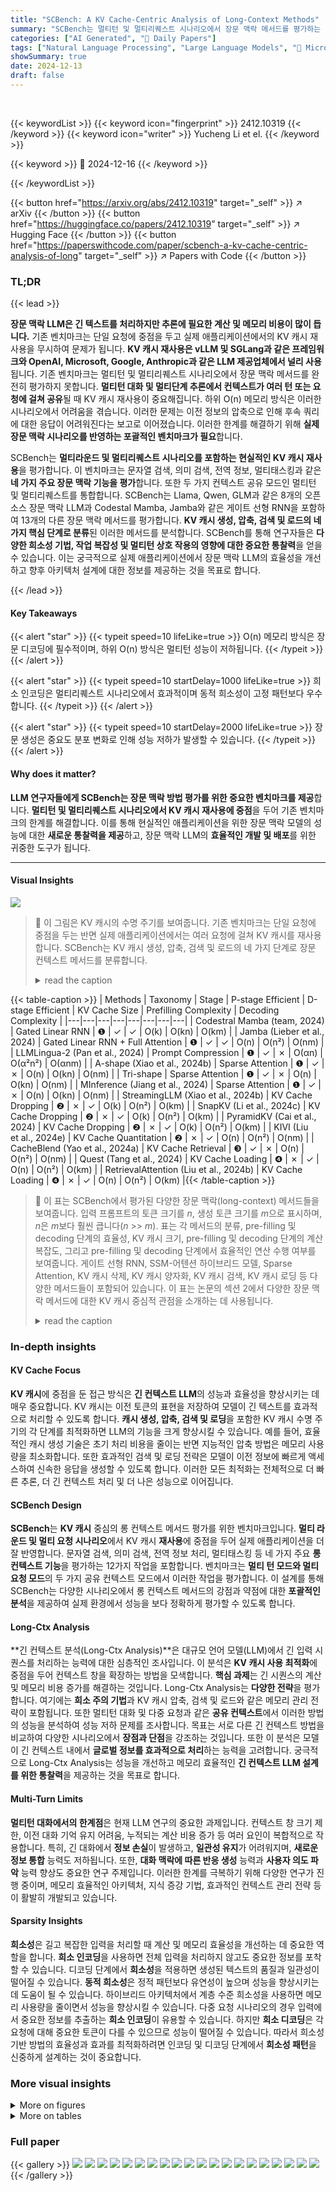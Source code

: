 ```yaml
---
title: "SCBench: A KV Cache-Centric Analysis of Long-Context Methods"
summary: "SCBench는 멀티턴 및 멀티리퀘스트 시나리오에서 장문 맥락 메서드를 평가하는 새로운 벤치마크입니다."
categories: ["AI Generated", "🤗 Daily Papers"]
tags: ["Natural Language Processing", "Large Language Models", "🏢 Microsoft Corporation",]
showSummary: true
date: 2024-12-13
draft: false
---
```


<br>

{{< keywordList >}}
{{< keyword icon="fingerprint" >}} 2412.10319 {{< /keyword >}}
{{< keyword icon="writer" >}} Yucheng Li et el. {{< /keyword >}}
 
{{< keyword >}} 🤗 2024-12-16 {{< /keyword >}}
 
{{< /keywordList >}}

{{< button href="https://arxiv.org/abs/2412.10319" target="_self" >}}
↗ arXiv
{{< /button >}}
{{< button href="https://huggingface.co/papers/2412.10319" target="_self" >}}
↗ Hugging Face
{{< /button >}}
{{< button href="https://paperswithcode.com/paper/scbench-a-kv-cache-centric-analysis-of-long" target="_self" >}}
↗ Papers with Code
{{< /button >}}




### TL;DR


{{< lead >}}

**장문 맥락 LLM은 긴 텍스트를 처리하지만 추론에 필요한 계산 및 메모리 비용이 많이 듭니다.** 기존 벤치마크는 단일 요청에 중점을 두고 실제 애플리케이션에서의 KV 캐시 재사용을 무시하여 문제가 됩니다. **KV 캐시 재사용은 vLLM 및 SGLang과 같은 프레임워크와 OpenAI, Microsoft, Google, Anthropic과 같은 LLM 제공업체에서 널리 사용**됩니다. 기존 벤치마크는 멀티턴 및 멀티리퀘스트 시나리오에서 장문 맥락 메서드를 완전히 평가하지 못합니다. **멀티턴 대화 및 멀티단계 추론에서 컨텍스트가 여러 턴 또는 요청에 걸쳐 공유**될 때 KV 캐시 재사용이 중요해집니다. 하위 O(n) 메모리 방식은 이러한 시나리오에서 어려움을 겪습니다. 이러한 문제는 이전 정보의 압축으로 인해 후속 쿼리에 대한 응답이 어려워진다는 보고로 이어졌습니다. 이러한 한계를 해결하기 위해 **실제 장문 맥락 시나리오를 반영하는 포괄적인 벤치마크가 필요**합니다. 

SCBench는 **멀티라운드 및 멀티리퀘스트 시나리오를 포함하는 현실적인 KV 캐시 재사용**을 평가합니다. 이 벤치마크는 문자열 검색, 의미 검색, 전역 정보, 멀티태스킹과 같은 **네 가지 주요 장문 맥락 기능을 평가**합니다. 또한 두 가지 컨텍스트 공유 모드인 멀티턴 및 멀티리퀘스트를 통합합니다. SCBench는 Llama, Qwen, GLM과 같은 8개의 오픈 소스 장문 맥락 LLM과 Codestal Mamba, Jamba와 같은 게이트 선형 RNN을 포함하여 13개의 다른 장문 맥락 메서드를 평가합니다. **KV 캐시 생성, 압축, 검색 및 로드의 네 가지 핵심 단계로 분류**된 이러한 메서드를 분석합니다. SCBench를 통해 연구자들은 **다양한 희소성 기법, 작업 복잡성 및 멀티턴 상호 작용의 영향에 대한 중요한 통찰력**을 얻을 수 있습니다. 이는 궁극적으로 실제 애플리케이션에서 장문 맥락 LLM의 효율성을 개선하고 향후 아키텍처 설계에 대한 정보를 제공하는 것을 목표로 합니다.

{{< /lead >}}


#### Key Takeaways

{{< alert "star" >}}
{{< typeit speed=10 lifeLike=true >}} O(n) 메모리 방식은 장문 디코딩에 필수적이며, 하위 O(n) 방식은 멀티턴 성능이 저하됩니다. {{< /typeit >}}
{{< /alert >}}

{{< alert "star" >}}
{{< typeit speed=10 startDelay=1000 lifeLike=true >}} 희소 인코딩은 멀티리퀘스트 시나리오에서 효과적이며 동적 희소성이 고정 패턴보다 우수합니다. {{< /typeit >}}
{{< /alert >}}

{{< alert "star" >}}
{{< typeit speed=10 startDelay=2000 lifeLike=true >}} 장문 생성은 중요도 분포 변화로 인해 성능 저하가 발생할 수 있습니다. {{< /typeit >}}
{{< /alert >}}

#### Why does it matter?
**LLM 연구자들에게 SCBench는 장문 맥락 방법 평가를 위한 중요한 벤치마크를 제공**합니다. **멀티턴 및 멀티리퀘스트 시나리오에서 KV 캐시 재사용에 중점**을 두어 기존 벤치마크의 한계를 해결합니다. 이를 통해 현실적인 애플리케이션을 위한 장문 맥락 모델의 성능에 대한 **새로운 통찰력을 제공**하고, 장문 맥락 LLM의 **효율적인 개발 및 배포**를 위한 귀중한 도구가 됩니다.

------
#### Visual Insights



![](https://arxiv.org/html/2412.10319/x1.png)

> 🔼 이 그림은 KV 캐시의 수명 주기를 보여줍니다. 기존 벤치마크는 단일 요청에 중점을 두는 반면 실제 애플리케이션에서는 여러 요청에 걸쳐 KV 캐시를 재사용합니다. SCBench는 KV 캐시 생성, 압축, 검색 및 로드의 네 가지 단계로 장문 컨텍스트 메서드를 분류합니다.
> <details>
> <summary>read the caption</summary>
> Figure 1:  KV Cache lifecycle. Prior benchmarks focus on single-request, while real-world applications reuse KV cache across requests. We propose SCBench and categorize long-context methods into KV Cache Generation, Compression, Retrieval, and Loading from a KV-cache-centric perspective.
> </details>





{{< table-caption >}}
| Methods | Taxonomy | Stage | P-stage Efficient | D-stage Efficient | KV Cache Size | Prefilling Complexity | Decoding Complexity | 
|---|---|---|---|---|---|---|---| 
| Codestral Mamba (team, 2024) | Gated Linear RNN | ❶ | ✓ | ✓ | O(k) | O(kn) | O(km) | 
| Jamba (Lieber et al., 2024) | Gated Linear RNN + Full Attention | ❶ | ✓ | ✓ | O(n) | O(n²) | O(nm) | 
| LLMLingua-2 (Pan et al., 2024) | Prompt Compression | ❶ | ✓ | ✗ | O(αn) | O(α²n²) | O(αnm) | 
| A-shape (Xiao et al., 2024b) | Sparse Attention | ❶ | ✓ | ✗ | O(n) | O(kn) | O(nm) | 
| Tri-shape | Sparse Attention | ❶ | ✓ | ✗ | O(n) | O(kn) | O(nm) | 
| MInference (Jiang et al., 2024) | Sparse Attention | ❶ | ✓ | ✗ | O(n) | O(kn) | O(nm) | 
| StreamingLLM (Xiao et al., 2024b) | KV Cache Dropping | ❷ | ✗ | ✓ | O(k) | O(n²) | O(km) | 
| SnapKV (Li et al., 2024c) | KV Cache Dropping | ❷ | ✗ | ✓ | O(k) | O(n²) | O(km) | 
| PyramidKV (Cai et al., 2024) | KV Cache Dropping | ❷ | ✗ | ✓ | O(k) | O(n²) | O(km) | 
| KIVI (Liu et al., 2024e) | KV Cache Quantitation | ❷ | ✗ | ✓ | O(n) | O(n²) | O(nm) | 
| CacheBlend (Yao et al., 2024a) | KV Cache Retrieval | ❸ | ✓ | ✗ | O(n) | O(n²) | O(nm) | 
| Quest (Tang et al., 2024) | KV Cache Loading | ❹ | ✗ | ✓ | O(n) | O(n²) | O(km) | 
| RetrievalAttention (Liu et al., 2024b) | KV Cache Loading | ❹ | ✗ | ✓ | O(n) | O(n²) | O(km) |{{< /table-caption >}}

> 🔼 이 표는 SCBench에서 평가된 다양한 장문 맥락(long-context) 메서드들을 보여줍니다. 입력 프롬프트의 토큰 크기를 *n*, 생성 토큰 크기를 *m*으로 표시하며, *n*은 *m*보다 훨씬 큽니다(*n* >> *m*). 표는 각 메서드의 분류, pre-filling 및 decoding 단계의 효율성, KV 캐시 크기, pre-filling 및 decoding 단계의 계산 복잡도, 그리고 pre-filling 및 decoding 단계에서 효율적인 연산 수행 여부를 보여줍니다. 게이트 선형 RNN, SSM-어텐션 하이브리드 모델, Sparse Attention, KV 캐시 삭제, KV 캐시 양자화, KV 캐시 검색, KV 캐시 로딩 등 다양한 메서드들이 포함되어 있습니다. 이 표는 논문의 섹션 2에서 다양한 장문 맥락 메서드에 대한 KV 캐시 중심적 관점을 소개하는 데 사용됩니다.
> <details>
> <summary>read the caption</summary>
> Table 1: We evaluated long-context methods on SCBench, where n𝑛nitalic_n represents the token size of the input prompt and m𝑚mitalic_m represents the generation token size, with n≫mmuch-greater-than𝑛𝑚n\gg mitalic_n ≫ italic_m.
> </details>





### In-depth insights


#### KV Cache Focus
**KV 캐시**에 중점을 둔 접근 방식은 **긴 컨텍스트 LLM**의 성능과 효율성을 향상시키는 데 매우 중요합니다. KV 캐시는 이전 토큰의 표현을 저장하여 모델이 긴 텍스트를 효과적으로 처리할 수 있도록 합니다. **캐시 생성, 압축, 검색 및 로딩**을 포함한 KV 캐시 수명 주기의 각 단계를 최적화하면 LLM의 기능을 크게 향상시킬 수 있습니다. 예를 들어, 효율적인 캐시 생성 기술은 초기 처리 비용을 줄이는 반면 지능적인 압축 방법은 메모리 사용량을 최소화합니다. 또한 효과적인 검색 및 로딩 전략은 모델이 이전 정보에 빠르게 액세스하여 신속한 응답을 생성할 수 있도록 합니다. 이러한 모든 최적화는 전체적으로 더 빠른 추론, 더 긴 컨텍스트 처리 및 더 나은 성능으로 이어집니다.

#### SCBench Design
**SCBench**는 **KV 캐시** 중심의 롱 컨텍스트 메서드 평가를 위한 벤치마크입니다. **멀티 라운드 및 멀티 요청 시나리오**에서 KV 캐시 **재사용**에 중점을 두어 실제 애플리케이션을 더 잘 반영합니다. 문자열 검색, 의미 검색, 전역 정보 처리, 멀티태스킹 등 네 가지 주요 **롱 컨텍스트 기능**을 평가하는 12가지 작업을 포함합니다. 벤치마크는 **멀티 턴 모드와 멀티 요청 모드**의 두 가지 공유 컨텍스트 모드에서 이러한 작업을 평가합니다. 이 설계를 통해 SCBench는 다양한 시나리오에서 롱 컨텍스트 메서드의 강점과 약점에 대한 **포괄적인 분석**을 제공하여 실제 환경에서 성능을 보다 정확하게 평가할 수 있도록 합니다.

#### Long-Ctx Analysis
**긴 컨텍스트 분석(Long-Ctx Analysis)**은 대규모 언어 모델(LLM)에서 긴 입력 시퀀스를 처리하는 능력에 대한 심층적인 조사입니다. 이 분석은 **KV 캐시 사용 최적화**에 중점을 두어 컨텍스트 창을 확장하는 방법을 모색합니다. **핵심 과제**는 긴 시퀀스의 계산 및 메모리 비용 증가를 해결하는 것입니다. Long-Ctx Analysis는 **다양한 전략**을 평가합니다. 여기에는 **희소 주의 기법**과 KV 캐시 압축, 검색 및 로드와 같은 메모리 관리 전략이 포함됩니다. 또한 멀티턴 대화 및 다중 요청과 같은 **공유 컨텍스트**에서 이러한 방법의 성능을 분석하여 성능 저하 문제를 조사합니다. 목표는 서로 다른 긴 컨텍스트 방법을 비교하여 다양한 시나리오에서 **장점과 단점**을 강조하는 것입니다. 또한 이 분석은 모델이 긴 컨텍스트 내에서 **글로벌 정보를 효과적으로 처리**하는 능력을 고려합니다. 궁극적으로 Long-Ctx Analysis는 성능을 개선하고 메모리 효율적인 **긴 컨텍스트 LLM 설계를 위한 통찰력**을 제공하는 것을 목표로 합니다.

#### Multi-Turn Limits
**멀티턴 대화에서의 한계점**은 현재 LLM 연구의 중요한 과제입니다. 컨텍스트 창 크기 제한, 이전 대화 기억 유지 어려움, 누적되는 계산 비용 증가 등 여러 요인이 복합적으로 작용합니다. 특히, 긴 대화에서 **정보 손실**이 발생하고, **일관성 유지**가 어려워지며, **새로운 정보 통합** 능력도 저하됩니다. 또한, **대화 맥락에 따른 반응 생성** 능력과 **사용자 의도 파악** 능력 향상도 중요한 연구 주제입니다. 이러한 한계를 극복하기 위해 다양한 연구가 진행 중이며, 메모리 효율적인 아키텍처, 지식 증강 기법, 효과적인 컨텍스트 관리 전략 등이 활발히 개발되고 있습니다.

#### Sparsity Insights
**희소성**은 길고 복잡한 입력을 처리할 때 계산 및 메모리 효율성을 개선하는 데 중요한 역할을 합니다. **희소 인코딩**을 사용하면 전체 입력을 처리하지 않고도 중요한 정보를 포착할 수 있습니다. 디코딩 단계에서 **희소성**을 적용하면 생성된 텍스트의 품질과 일관성이 떨어질 수 있습니다. **동적 희소성**은 정적 패턴보다 유연성이 높으며 성능을 향상시키는 데 도움이 될 수 있습니다. 하이브리드 아키텍처에서 계층 수준 희소성을 사용하면 메모리 사용량을 줄이면서 성능을 향상시킬 수 있습니다. 다중 요청 시나리오의 경우 입력에서 중요한 정보를 추출하는 **희소 인코딩**이 유용할 수 있습니다. 하지만 **희소 디코딩**은 각 요청에 대해 중요한 토큰이 다를 수 있으므로 성능이 떨어질 수 있습니다. 따라서 희소성 기반 방법의 효율성과 효과를 최적화하려면 인코딩 및 디코딩 단계에서 **희소성 패턴**을 신중하게 설계하는 것이 중요합니다.


### More visual insights

<details>
<summary>More on figures
</summary>


![](https://arxiv.org/html/2412.10319/x2.png)

> 🔼 이 그림은 두 가지 일반적인 공유 컨텍스트 패턴, 즉 다중 턴 모드와 힌트된 KV 캐시 다중 요청 모드를 보여줍니다. 다중 턴 모드에서 컨텍스트는 단일 세션 내에 캐시되고, 힌트된 KV 캐시 다중 요청 모드에서는 여러 세션에 걸쳐 캐시됩니다. 각 모드는 공유 컨텍스트와 여러 후속 쿼리로 구성됩니다.
> <details>
> <summary>read the caption</summary>
> (a) Two Shared Context Modes
> </details>



![](https://arxiv.org/html/2412.10319/x3.png)

> 🔼 SCBench는 공유 컨텍스트와 다중 라운드 상호 작용에 중점을 둔 효율적인 긴 컨텍스트 방법을 평가하도록 설계된 벤치마크입니다. 그림 2b에서 볼 수 있듯이, SCBench는 공유 컨텍스트 모드 두 가지에서 12가지 작업에 대한 네 가지 주요 긴 컨텍스트 기능을 평가합니다. 각 테스트 예시에는 공유 컨텍스트와 여러 후속 쿼리가 포함됩니다. 네 가지 긴 컨텍스트 기능에는 문자열 검색 기능(NIAH 및 Multi-NIAH와 같은 이전 검색 작업을 확장하여 포괄적인 문자열 검색 작업 3가지를 도입), 의미 검색 기능(다양한 도메인에서 다양한 의미 검색 시나리오를 고려하여 네 가지 고유한 테스트 구축), 글로벌 정보 기능(다중 샷 인컨텍스트 학습, 요약 및 긴 배열 통계와 같은 세 가지 작업을 통해 긴 컨텍스트 LLM의 글로벌 정보 처리 및 집계 기능 평가), 다중 작업 기능(NIAH가 포함된 RepoQA 및 KV 검색이 포함된 요약이라는 두 가지 작업을 통해 공유 긴 컨텍스트 입력으로 여러 작업을 처리하는 LLM의 기능 평가)이 포함됩니다. 또한 벤치마크에는 다중 턴 모드와 다중 요청 모드라는 두 가지 일반적인 공유 컨텍스트 모드가 포함됩니다.
> <details>
> <summary>read the caption</summary>
> (b) Overview of SCBench
> </details>



![](https://arxiv.org/html/2412.10319/x4.png)

> 🔼 이 그림은 두 부분으로 구성되어 있습니다. (a)는 두 가지 일반적인 공유 컨텍스트 패턴, 즉 다중 턴 모드와 힌트된 KV 캐시 다중 요청 모드를 보여줍니다. 다중 턴 모드에서는 컨텍스트가 단일 세션 내에 캐시되고, 힌트된 KV 캐시 다중 요청 모드에서는 여러 세션에 걸쳐 캐시됩니다. (b)는 벤치마크에서 다루는 작업과 시나리오의 개요를 보여줍니다. 문자열 검색, 의미 검색, 전역 정보, 다중 작업의 네 가지 범주의 장문 컨텍스트 기능과 두 가지 공유 컨텍스트 모드(다중 턴 및 다중 요청)가 포함됩니다.
> <details>
> <summary>read the caption</summary>
> Figure 2: Long-context tasks often involve contexts sharing, e.g., multi-turn dialogues, multi-step reasoning, and repository-level tasks. (a) Illustration of two common shared-context patterns. (b) Overview of tasks and scenarios covered by our benchmark, encompassing four categories of long-context abilities and two shared-context modes.
> </details>



![](https://arxiv.org/html/2412.10319/x5.png)

> 🔼 이 그림은 다양한 장문 컨텍스트 기법들이 여러 요청에 걸쳐 어떤 성능 추세를 보이는지 나타냅니다. 디코딩 시 O(n) 메모리 비용이 드는 기법들은 요청이 증가함에 따라 성능이 향상되는 경향이 있습니다. 반대로, 디코딩 시 sub-O(n) KV 캐시를 사용하는 기법들, 예를 들어 KV 캐시 삭제 기법들은 첫 번째 요청에서만 좋은 성능을 보입니다.
> <details>
> <summary>read the caption</summary>
> (a) Performance Across Different Requests
> </details>



![](https://arxiv.org/html/2412.10319/x6.png)

> 🔼 이 그림은 다양한 롱 컨텍스트 메서드가 SCBench에서 여러 롱 컨텍스트 기능(문자열 검색, 의미 검색, 전역 정보, 멀티태스킹)에서 어떻게 수행되는지 보여줍니다. 모든 롱 컨텍스트 메서드는 검색 기능에서 어느 정도 성능 저하를 보이는 반면, 전역 정보 처리 기능에서는 성능을 대체로 유지합니다.
> <details>
> <summary>read the caption</summary>
> (b) Performance in Different Abilities
> </details>



![](https://arxiv.org/html/2412.10319/x7.png)

> 🔼 SCBench 성능 결과에 대한 개요입니다. (a)는 여러 요청에 걸친 다양한 장문 맥락 방식의 성능 추세를 보여줍니다. 디코딩 시 O(n) 메모리 비용이 드는 방식은 요청이 증가함에 따라 성능이 향상되는 것을 보여줍니다. 반대로, KV 캐시 삭제 방식과 같이 sub-O(n) KV 캐시를 디코딩에 사용하는 방식은 첫 번째 요청에서만 좋은 성능을 보입니다. (b)는 다양한 장문 맥락 기능 작업에서 서로 다른 장문 맥락 방식의 구체적인 성능을 보여줍니다. 평가된 모든 장문 맥락 방식은 검색 기능에서 약간의 손실을 보이지만, 전역 정보 처리 기능은 대체로 유지합니다.   sub-O(n) 방식은 여러 차례의 디코딩에서 비실용적이며, O(n) 메모리를 가진 희소 인코딩이 여러 쿼리에서 전체 어텐션 정확도에 근접할 수 있음을 보여줍니다.  O(n) 메모리 방식은 정확한 일치 검색 작업에 필수적입니다. 모든 장문 맥락 방식은 예산이 감소함에 따라 성능이 저하되지만, sub-O(n) 메모리 방식은 더 큰 성능 저하를 보입니다. 장문 생성 시나리오에서는 분포 변화 문제가 발생합니다.
> <details>
> <summary>read the caption</summary>
> Figure 3: Overview of performance results for SCBench. (a) Performance trends of various long-context methods across multiple requests. Methods with O⁢(n)𝑂𝑛O(n)italic_O ( italic_n ) memory cost in decoding show improving performance as requests increase. In contrast, methods with sub-O⁢(n)𝑂𝑛O(n)italic_O ( italic_n ) KV cache in decoding, like KV cache dropping methods, perform well only in the first request. (b) Specific performance of different long-context methods across various long-context capability tasks. All evaluated long-context methods exhibit some loss in Retrieval capability while largely maintaining Global Information processing capability.
> </details>



![](https://arxiv.org/html/2412.10319/x8.png)

> 🔼 이 그림은 다양한 압축률에서 여러가지 Long-context 메서드의 성능을 Llama-3.1-8B 모델을 사용하여 SCBench에서 평가한 결과를 보여줍니다. 압축률이 낮을수록(예: 1/32) 메모리 사용량은 줄어들지만 성능 저하가 더 커집니다. 반대로, 압축률이 높을수록(예: 1) 성능은 좋아지지만 메모리 사용량은 늘어납니다. 이 그림은 압축률과 성능 사이의 trade-off 관계를 보여주며, MInference와 같이 더 정확한 sparse 메서드는 더 높은 압축률에서도 좋은 성능을 유지할 수 있음을 보여줍니다. 또한, RetreivalAttention 및 KIVI와 같은 O(n) 메모리를 유지하는 메서드는 높은 압축률에서도 상대적으로 높은 성능을 유지함을 알 수 있습니다.
> <details>
> <summary>read the caption</summary>
> Figure 4: Performance of various long-context methods at different compression rates on SCBench using Llama-3.1-8B (Dubey et al., 2024).
> </details>



![](https://arxiv.org/html/2412.10319/x9.png)

> 🔼 이 그림은 A-shape와 Tri-shape라는 두 가지희소 어텐션 방법의 프레임워크를 보여줍니다. A-shape는 싱크 토큰과 로컬 윈도우 영역을 유지하는 반면, Tri-shape는 마지막 윈도우 쿼리 영역도 유지하여 사전 채우기 단계에서 삼각형 패턴을 형성합니다. 이러한 추가는 첫 번째 턴 성능을 향상시키는 것으로 나타났습니다.
> <details>
> <summary>read the caption</summary>
> Figure 5: The sparse attention methods framework.
> </details>



![](https://arxiv.org/html/2412.10319/x10.png)

> 🔼 이 그림은 문자열 검색 능력에 대한 다양한 장문 맥락 메서드의 성능을 여러 턴에 걸쳐 보여줍니다. 결과는 테스트된 모든 기본 LLM에서 평균을 낸 값입니다. 다중 작업 작업에 대한 결과는 그림 10에 나와 있으며, 자세한 내용은 4절에 설명되어 있습니다. 이 그림은 다양한 장문 맥락 방법의 성능이 쿼리가 반복됨에 따라 어떻게 변화하는지, 특히 문자열 검색 작업에서 보여줍니다. O(n) 메모리 방법이 일반적으로 여러 턴에 걸쳐 더 나은 성능을 유지하는 반면, sub-O(n) 방법은 성능이 저하되는 경향이 있음을 알 수 있습니다. 이 그림은 장문 맥락 방법의 강점과 약점에 대한 추가적인 맥락을 제공하며, 특히 메모리 효율성과 다중 턴 성능 간의 균형을 맞추는 방법에 중점을 둡니다.
> <details>
> <summary>read the caption</summary>
> (a) String Retrieval
> </details>



![](https://arxiv.org/html/2412.10319/x11.png)

> 🔼 이 그림은 다양한 장문 맥락 메서드들이 시맨틱 검색 능력에서 여러 턴에 걸쳐 어떤 성능을 보이는지 비교하고 있습니다. 결과는 테스트된 모든 기본 LLM에 대해 평균화되었습니다.
> <details>
> <summary>read the caption</summary>
> (b) Semantic Retrieval
> </details>



![](https://arxiv.org/html/2412.10319/x12.png)

> 🔼 이 그림은 다양한 장문 컨텍스트 기법들이 전역 정보 처리 능력을 얼마나 잘 수행하는지 비교하고 있습니다. 여러 턴에 걸쳐 성능을 비교하여, 동적 희소 어텐션 기법(MInference)이 전역 정보를 잘 활용하는 작업에서 우수한 성능을 보이는 반면, KV 캐시 압축 기법(StreamingLLM, SnapKV)은 성능이 저하되는 것을 보여줍니다.
> <details>
> <summary>read the caption</summary>
> (c) Global Information
> </details>



![](https://arxiv.org/html/2412.10319/x13.png)

> 🔼 이 그림은 다양한 작업과 턴에 따른 여러 장문 컨텍스트 메서드의 성능을 보여줍니다. 문자열 검색, 의미 검색, 전역 정보와 같은 작업 유형별로 하위 그림이 나뉩니다. 각 하위 그림은 다양한 장문 컨텍스트 메서드(FullAttention, Tri-shape, MInference, A-shape, StreamingLLM, SnapKV, LLMLingua-2, Quest)의 5개 턴에 걸친 성능 변화를 보여줍니다. 결과는 테스트된 모든 기본 LLM에서 평균을 낸 것입니다. 멀티태스킹 작업의 결과는 그림 10에 나와 있습니다.
> <details>
> <summary>read the caption</summary>
> Figure 6: Performance of different long-context methods across various tasks and turns. The results for multi-tasking tasks are shown in Fig. 10, and the results are averaged across all tested base LLMs.
> </details>



</details>




<details>
<summary>More on tables
</summary>


{{< table-caption >}}
| Task | Description | Capability | Avg. Input Length | Avg. Output Length | #Sessions / #Turns |
|---|---|---|---|---|---| 
| Retr.KV | Key-value retrieval from many key-value pairs | String Retrieval | 125K | 943 | 100/500 |
| Retr.Prefix-Suffix | Find string with specific prefix and suffix in a dict | String Retrieval | 112K | 914 | 100/500 |
| Retr.MultiHop | Tracking variables assignment in a long input | String Retrieval | 124K | 410 | 90/450 |
| Code.RepoQA | Functions retrieval from a GitHub repo | Semantic Retrieval | 65K | 6,058 | 88/440 |
| En.QA | English Question Answering | Semantic Retrieval | 198K | 272 | 69/351 |
| Zh.QA | Chinese Question Answering | Semantic Retrieval | 1.5M | 322 | 35/189 |
| En.MultiChoice | English Multi-Choice Questions | Semantic Retrieval | 188K | 215 | 58/299 |
| Math.Find | Math computation tasks within long sequence arrays | Global Information | 120K | 172 | 100/240 |
| ICL.ManyShot | Hundreds-shot in-context learning | Global Information | 22K | 975 | 54/270 |
| En.Sum | Summarize a doc given multiple docs as input | Global Information | 104K | 1,170 | 79/350 |
| Mix.Sum+NIAH | Multi-tasking of En.Sum and Needle in A Haystack | Multi-tasking | 105K | 3,441 | 70/560 |
| Mix.RepoQA+KV | Multi-tasking of RepoQA and KV retrieval | Multi-tasking | 68K | 5,318 | 88/704 |
| **Total** | - | - | **227K** | **1,684** | **931/4,853** |{{< /table-caption >}}
> 🔼 SCBench 벤치마크에 포함된 작업들의 개요를 보여주는 표입니다. 각 작업에 대한 설명, 측정되는 능력, 평균 입력 길이, 평균 출력 길이, 세션 수 및 턴 수가 표시되어 있습니다.
> <details>
> <summary>read the caption</summary>
> Table 2: Overview of SCBench tasks.
> </details>

{{< table-caption >}}
| Task | Source | Configuration | Example |
|---|---|---|---| 
| Retr.KV | Lost in the Middle <br> (Liu et al., 2024d) | num kv pairs = 2500 <br> len of key & value = 36 <br> metric = Accuracy | Input: {`<key #1>`: `<value #1>`, …, `<key #100>`: `<value #100>`} <br> Turn 1: The value of the `<key #1>` is? Answer 1: …`<value #1>`… <br> Turn 2: The value of the `&lt;key #20&gt;` is? Answer 2: …`&lt;value #20&gt;`… <br> Turn 3: The value of the `&lt;key #40&gt;` is? Answer 3: …`&lt;value #40&gt;`… | 
| Retr.Prefix-Suffix | Ours | size of dict = 6000 <br> len of string = [65, 123) <br> metric = Accuracy | Input: Dictionary = [`<str #1>`, `<str #2>`, …, `<str #100>`] <br> Turn 1: Prefix: `<px #1>`; Suffix: `<sx #1>`. The word with both prefix and suffix from the dict is? Answer: `<str>` <br> Turn 2: Prefix: `<px #2>`; Suffix: `<sx #2>`. Answer: `<str>` | 
| Retr.MultiHop | RULER <br> (Hsieh et al., 2024) | num chains = 2 <br> num hops = 2 <br> metric = Accuracy | Input: VAR `X1` = `12345` …… VAR Y1 = 54321 …..`<noise>` <br> VAR `X2` = X1 …… VAR Y2 = Y1 ……`<noise>` <br> VAR `X3` = X2 …… VAR Y3 = Y2 ……`<noise>` <br> Turn 1: Variables that are assigned to `12345`? Answer 1: `X1 X2 X3` <br> Turn 2: Variables that are assigned to 54321? Answer 1: Y1 Y2 Y3 | 
| Code.RepoQA | RepoQA <br> (Liu et al., 2024c) | func description from GPT-4 <br> metric = Pass@1 | Input: `<func 1>` + `<func 2>` + … + `<func 100>` <br> Turn 1: `<description of func 1>`. Answer 1: `<func 1>` <br> Turn 2: `<description of func 20>`. Answer 2: `<func 20>` | 
| En.QA <br> Zh.QA | InfiniteBench <br> (Zhang et al., 2024a) | ground_truth from human <br> metric = Accuracy | Input: Read the book below and answer a question. `<context>` <br> Turn 1: `<question>` Be very concise. Answer 1: …`<ans>`… <br> Turn 2: `<question>` Be very concise. Answer 2: …`<ans>`… | 
| En.MultiChoice | InfiniteBench <br> (Zhang et al., 2024a) | ground_truth from human <br> metric = Accuracy | Input: Read the book and answer the question. `<context>` <br> Turn 1: `<question>` + `<Option A,B,C,D>`. Answer 1: …`<ans>`… <br> Turn 2: `<question>` + `<Option A,B,C,D>`. Answer 2: …`<ans>`… | 
| Math.Find | Ours | len_array=30000 <br> num_digits=3 <br> metric = Accuracy | Input: `<a large array of number>` <br> Turn 1: The `max number` in the array is? Answer 1: …`<max number>`… <br> Turn 2: The `max number` in the array is? Answer 2: …`<max number>`… | 
| ICL.ManyShot | ManyShotICL <br> (Srivastava et al., 2023) | num_examples = ~150 <br> Tasks = date, salient, tracking7 <br> metric = Accuracy | Input: ICL Demo. 1 + Demo. 2 + ….. + Demo. 1000 <br> Turn 1: `<question>`. Answer 1: …`<ans>`… <br> Turn 2: `<question>`. Answer 2: …`<ans>`… | 
| En.Sum | Ours | Concatenated arXiv papers <br> ground_truth from GPT-4 <br> num document = ~8 <br> metric = ROUGE | Input: `Doc 1` + Doc 2 + Doc 3 + … + Doc 10. <br> Turn 1: Please summarize `Doc 1`. Answer 1: … `<summary of Doc 1>`… <br> Turn 2: Please summarize Doc 3. Answer 2: … `<summary of Doc 3>`… <br> Turn 3: Please summarize Doc 5. Answer 2: … `<summary of Doc 5>`… | 
| Mix.Sum+NIAH | Ours | num needle = 5 <br> num document = ~8 <br> metric = ROUGE + Acc | Input: `Doc 1` + `<Passkeys>` + Doc 2 + … + `<Passkeys>` + Doc 10. <br> Turn 1: Please summarize `Doc 1`. Answer 1: …`<summary of Doc 1>`… <br> Turn 2: What is the needle? Answer 2: ..`<needle>`… | 
| Mix.RepoQA+KV | Ours | num KV pairs = ~100 <br> metric = Pass@1 + Acc | Input: `<func 1>` + KV pairs + `<func 2>` + … + KV pairs + `<func 100>` <br> Turn 1: `<description of func 1>`. Answer 1: `<func 1>` <br> Turn 2: The value of the `<key #1>` is? Answer 2: …`<value #1>`.. |{{< /table-caption >}}
> 🔼 SCBench의 작업 예시와 설정을 보여주는 표입니다. 질문, 답변, 오답은 각각 다른 색깔로 강조되어 있습니다.
> <details>
> <summary>read the caption</summary>
> Table 3: Task examples and configurations in SCBench. We use different colors to highlight the questions, answers, and distractors in our examples.
> </details>

{{< table-caption >}}
|Retr.KV|
|---|{{< /table-caption >}}
> 🔼 이 표는 다양한 기본 모델과 두 가지 공유 컨텍스트 모드(멀티턴 및 멀티요청)에서 다양한 장문 컨텍스트 메서드의 SCBench에 대한 평균 성능을 보여줍니다. Llama-3.1-70B, Qwen2.5-32B 및 Llama-3-8B-262K와 같은 기본 모델에 대한 추가 결과는 §D의 표 10을 참조하십시오. 여기서 τ는 목표 압축률을 나타냅니다.
> <details>
> <summary>read the caption</summary>
> Table 4: Average performance of various long-context methods across different base models in two shared context modes on SCBench. For additional results on base models such as Llama-3.1-70B, Qwen2.5-32B, and Llama-3-8B-262K, see Table 10 in §D. Here, τ𝜏\tauitalic_τ denotes the target compression rate.
> </details>

{{< table-caption >}}
| Lost in the Middle |
|---| 
| (Liu et al., 2024d) |{{< /table-caption >}}
> 🔼 이 표는 쿼리 인식 및 비인식 롱 컨텍스트 메서드(SnapKV, Tri-shape, MInference)의 성능 결과를 보여줍니다. 쿼리 인식은 첫 번째 결과에 해당하고, 쿼리 비인식은 두 번째 결과에 해당하며, 밑줄은 쿼리 부재 시 성능 저하를 나타냅니다.
> <details>
> <summary>read the caption</summary>
> Table 5: Results of query-awareness long-context methods. w/ (first) and w/o (later) query.
> </details>

{{< table-caption >}}
| num kv pairs = 2500 |
| --- |
| len of key & value = 36 |
| metric = Accuracy |{{< /table-caption >}}
> 🔼 표 6은 다양한 롱 컨텍스트 벤치마크를 비교하고 있습니다. 평가되는 롱 컨텍스트 기능, 고려되는 요청 유형 및 구현된 사항에 따라 벤치마크를 비교합니다.
> <details>
> <summary>read the caption</summary>
> Table 6: Comparison of Long-Context Benchmarks.
> </details>

{{< table-caption >}}
| Retr.Prefix-Suffix |
|---|{{< /table-caption >}}
> 🔼 이 표는 요약 능력을 평가하는 다양한 벤치마크에서 효율적인 장문 컨텍스트 메서드의 성능을 비교합니다. 이전 벤치마크(InfiniteBench 및 LongBench)와 SCBench에서 Llama-3.1-8B-Inst 모델에 대해 A-Shape, Tri-shape, MInference, StreamingLLM, SnapKV, LLMLingua와 같은 여러 메서드의 성능을 비교하여 SCBench가 다중 요청 시나리오에서 장문 컨텍스트 메서드의 약점을 더 잘 식별할 수 있음을 보여줍니다.
> <details>
> <summary>read the caption</summary>
> Table 7: Comparing the summarization capability of efficient long-context methods on prior benchmarks and our SCBench.
> </details>

{{< table-caption >}}
| Ours |{{< /table-caption >}}
> 🔼 이 표는 다양한 효율적인 장문 맥락 메서드의 검색 능력을 기존 벤치마크(InfiniteBench, LongBench)와 SCBench에서 비교하여 보여줍니다. SCBench는 특히 다중 요청 및 다중 턴 시나리오에서 장문 맥락 방법의 약점을 더 잘 식별할 수 있습니다.
> <details>
> <summary>read the caption</summary>
> Table 8: Comparing the retrieval capability of efficient long-context methods on prior benchmarks and our SCBench.
> </details>

{{< table-caption >}}
| size of dict = 6000 |
|---| 
| len of string = [65, 123) |
| metric = Accuracy |{{< /table-caption >}}
> 🔼 이 표는 SCBench에서 사용되는 다양한 장문 맥락 메서드에 대한 구성을 자세히 설명합니다. SSM(State Space Model), 하이브리드 모델, 희소 주의(Sparse Attention), KV 캐시 압축, 양자화, 검색 및 로딩, 프롬프트 압축을 포함한 여러 범주의 방법에 대한 특정 매개변수와 설정이 표에 요약되어 있습니다. 각 방법에 대한 구성 세부 정보에는 청크 크기, 커널 크기, 은닉 크기, 레이어 수, 주의 헤드 수, 희소성 예산, 로컬 및 초기 토큰 크기, 관측 창, 최대 용량, 커널 크기 등이 포함됩니다. 이 표는 다양한 장문 맥락 메서드의 구현과 평가에 사용되는 특정 설정에 대한 포괄적인 개요를 제공합니다.
> <details>
> <summary>read the caption</summary>
> Table 9: Configurations of long-context methods in SCBench.
> </details>

{{< table-caption >}}
| Retr.MultiHop |{{< /table-caption >}}
> 🔼 이 표는 Llama-3.1-70B, Qwen2.5-32B, Llama-3-8B-262K 모델에서 다양한 장문 맥락(long-context) 메서드의 SCBench에서의 평균 성능 결과를 보여줍니다. 두 가지 공유 맥락 모드(multi-turn 및 multi-request)에서 Retr.String, Retr.Semantic, Global, Multi-task 작업에 대한 각 메서드의 평균 정확도가 표시되어 있습니다. 이를 통해 서로 다른 모델과 작업에서 다양한 장문 맥락 메서드의 효과를 비교할 수 있습니다.
> <details>
> <summary>read the caption</summary>
> Table 10: The average results of various long-context methods on Llama-3.1-70B, Qwen2.5-32B, and Llama-3-8B-262K with two shared context modes on SCBench.
> </details>

{{< table-caption >}}
| RULER |
| -------- |
| [Hsieh et al. (2024)](https://arxiv.org/html/2412.10319/2412.10319v1#bib.bib34) |{{< /table-caption >}}
> 🔼 이 표는 다중 턴 모드에서 모든 하위 작업에 대한 SCBench의 세부 결과를 보여줍니다. 다양한 언어 모델과 효율적인 장문 컨텍스트 접근 방식에서 En.Sum 작업에 대한 사례 연구를 제시합니다. 요약의 품질은 모델 규모와 양의 상관관계가 있는 것으로 보입니다. 예를 들어 Llama-3.1-70B 및 Qwen2.5-72B는 다른 모델에 비해 더 포괄적이고 세분화된 요약을 제공합니다. 효율적인 장문 컨텍스트 접근 방식의 경우, Tri-Shape 및 MInference와 같은 고밀도 디코딩을 사용하는 희소 인코딩 방법은 세부적인 내용을 포착하는 데 탁월한 성능을 보입니다. 반대로 StreamingLLM과 같은 희소 디코딩 방법은 실패하여 임의적이고 일관성 없는 결과를 생성합니다.Retr.Prefix-Suffix 작업의 결과를 제시합니다. 흥미롭게도 Mamba-Attention 하이브리드 아키텍처 Jamba가 가장 정확한 성능을 달성했습니다. Retr.Prefix-Suffix 작업에는 상당히 큰 공간과 시간 복잡도가 필요하며 Mamba 레이어는 이러한 차원에서 성능이 좋지 않다고 보고되었기 때문에 이는 중요한 결과입니다. 반대로, Llama 및 Qwen 시리즈 모델과 같은 전체 주의 LLMs는 모두 이 작업에서 실패했습니다. 대부분의 모델은 여전히 가변 길이의 접두사를 기억할 수 있지만 종종 전체 문자열을 재현하지 못합니다. 예를 들어 MInference를 사용하는 Llama-70B는 거의 전체 문자열을 검색할 수 있지만 중간에 있는 여러 문자의 철자가 틀립니다. 이는 Transformer 어텐션 헤드에서 유도 헤드(Olsson et al., 2022)의 약점 때문일 수 있으며, 이러한 효율적인 장문 컨텍스트 방법에 대한 희소 입력으로 인해 발생할 수도 있습니다.또한, 다중 작업 테스트, 즉 표 16의 Mix.RepoQA+KV에 대한 일부 장문 컨텍스트 방법의 결과를 제시합니다. 정답은 KV 검색의 답변 하나와 reporqa의 답변 하나를 제공합니다. Llama-3.1-70B와 MInference를 사용하는 변형은 모두 값을 정확하게 검색하여 키-값 검색에서 좋은 성능을 보였습니다. 그러나 Python 함수를 재현한 결과는 흥미로운 차이점을 보여줍니다. 두 모델 모두 전반적인 구조와 들여쓰기를 유지하면서 함수 로직에 여러 수정 사항을 도입합니다. Llama-3.1-70B는 잘못된 함수 이름을 재현하고 새로운 알고리즘을 구현하지만 원래 요소는 제한적으로만 유지합니다. MInference 변형은 기본 모델의 출력과 매우 유사하며 Python 코드 블록 식별자 추가와 같은 사소한 차이점만 있습니다. 특히 두 모델 모두 정답 함수를 정확하게 복제하지 않아 정확한 함수 재현에 어려움이 있음을 시사합니다. 하지만 MInference의 결과는 인코딩 방식의 희소 특성보다는 기본 Llama 모델의 제한된 장문 컨텍스트 기능 때문이라고 생각합니다.표 17에서는 Retr.KV에서 A-shape 및 Tri-shape 모델의 성능을 강조합니다. 특히 Tri-shape는 첫 번째 턴에서도 강력한 성능을 보이며 모델의 지침 준수 기능을 효과적으로 유지합니다. 반대로 A-shape는 모델의 초기 응답을 방해하여 전반적인 작업 성능을 저하시키는 경향이 있습니다. 이러한 차이점은 Tri-shape가 처음부터 작업 구조와 이해를 유지하는 데 유리함을 보여줍니다. 마지막으로, 이러한 결과가 이전 벤치마크의 결과와 어떻게 다른지 설명하고, 희소 인코딩과 디코딩 방법의 성능 차이, 다양한 모델의 작업 적합성, 그리고 오류 전파 및 모델 생성의 영향과 같은 몇 가지 중요한 질문을 다룹니다.
> <details>
> <summary>read the caption</summary>
> Table 11: The results breakdown of SCBench for all sub-tasks in multi-turn mode.
> </details>

{{< table-caption >}}
| num chains = 2 |
| -------- |
| num hops = 2 |
| metric = Accuracy |{{< /table-caption >}}
> 🔼 이 테이블은 다양한 하위 작업에 대한 여러 효율적인 장문 컨텍스트 방법의 성능을 다중 요청 모드에서 비교하여 보여줍니다. Retr.KV 및 Retr.PS와 같은 검색 작업, En.QA 및 Zh.QA와 같은 QA, En.Sum과 같은 요약, RepoQA와 같은 코드 이해, 수학 및 ICL과 같은 문맥 내 학습을 포함합니다. 각 방법은 이러한 영역에서 다양한 강점과 약점을 보여줍니다. 특히 StreamingLLM 및 SnapKV와 같은 일부 방법은 여러 모드에서 검색 및 수학 작업에서 거의 또는 전혀 성능을 보이지 않는 반면 GLM-4-1M 및 MInference와 같은 다른 방법은 검색, QA 및 ICL에서 지속적으로 잘 수행됩니다.
> <details>
> <summary>read the caption</summary>
> Table 12: The results breakdown of SCBench for all sub-tasks in multi-requests mode.
> </details>

{{< table-caption >}}
| Code.RepoQA |{{< /table-caption >}}
> 🔼 이 표는 이전 질문에 대한 응답을 다음 질문의 컨텍스트로 사용하는 경우(즉, 정답을 컨텍스트로 사용하지 않는 경우)의 결과를 보여줍니다. 표의 두 번째 숫자는 정답을 컨텍스트로 사용하는 경우와 비교한 차이를 나타냅니다.
> <details>
> <summary>read the caption</summary>
> Table 13: Results when disabling golden answer as context. The later number indicate the gap compared to golden-answer-as-context.
> </details>

{{< table-caption >}}
| RepoQA |
| -------- |
| [Liu et al., 2024c](https://arxiv.org/html/2412.10319/bib.bib52) |{{< /table-caption >}}
> 🔼 이 표는 다양한 언어 모델과 장문 맥락 접근 방식을 사용한 En.Sum 과제에 대한 요약 사례 연구를 보여줍니다. 표에서 파란색은 정보가 누락되었음을 나타내고 주황색은 모델이 환각을 일으켰을 가능성이 있음을 나타냅니다. 요약의 품질은 모델 크기와 양의 상관관계가 있는 것으로 보입니다. 예를 들어 Llama-3.1-70B와 Qwen2.5-72B는 다른 모델에 비해 더 포괄적이고 세분화된 요약을 제공합니다. 효율적인 장문 맥락 접근 방식의 경우, Tri-Shape 및 MInference와 같은 dense 디코딩을 사용한 sparse 인코딩 방법은 세부적인 내용을 파악하는 데 뛰어난 성능을 보입니다. 반대로 StreamingLLM과 같은 sparse 디코딩 방법은 실패하여 무작위적이고 일관성 없는 출력을 생성합니다.
> <details>
> <summary>read the caption</summary>
> Table 14: Case Study of En.Sum. We use blue to indicate mising informaiton, and orange to mark potential hallucination.
> </details>

{{< table-caption >}}
| func description from GPT-4 |
| ------------------------- |
| metric = Pass@1 |{{< /table-caption >}}
> 🔼 이 표는 문자열 검색 능력을 평가하는 Retr.Prefix-Suffix 과제에 대한 다양한 모델의 성능을 보여주는 사례 연구입니다. 각 모델은 주어진 접두사와 접미사를 가진 문자열을 검색해야 하며, 예시 응답은 정답과 비교하여 다른 부분을 주황색으로 강조 표시합니다. 이를 통해 각 모델이 접두사와 접미사를 정확하게 일치시키는 능력과 문자열의 나머지 부분을 올바르게 재현하는 능력을 자세히 분석할 수 있습니다. 특히, Jamba-1.5-Mini 모델은 가장 정확한 성능을 보이는 반면, Llama 및 Qwen 시리즈와 같은 Full-attention LLM은 이 작업에 실패하는 것을 볼 수 있습니다. 또한, 효율적인 장문 컨텍스트 접근 방식 중에서 Sparse Encoding with Dense Decoding 방식인 Tri-Shape 및 MInference가 세부 정보를 잘 캡처하는 우수한 성능을 보이는 반면, StreamingLLM과 같은 Sparse Decoding 방식은 실패하여 무작위적이고 일관성 없는 결과를 생성하는 것을 확인할 수 있습니다.
> <details>
> <summary>read the caption</summary>
> Table 15: Case Study of Retr.Prefix-Suffix. Orange is used to mark the difference of model response compared to the ground truth.
> </details>

{{< table-caption >}}
| En.QA |
| --- |
| Zh.QA |{{< /table-caption >}}
> 🔼 이 표는 Mix.RepoQA + KV 작업에 대한 사례 연구를 보여줍니다. 주황색은 모델의 잠재적 환각을 나타냅니다. Llama-3.1-70B와 MInference 변형 모두 KV 검색에서 정확하게 값을 검색하여 우수한 성능을 보여주지만, Python 함수를 재현할 때는 차이를 보입니다. 두 모델 모두 전체 구조와 들여쓰기를 유지하지만 함수 로직에 몇 가지 수정 사항을 도입합니다. Llama-3.1-70B는 잘못된 함수 이름을 재현하고 새로운 알고리즘을 구현하면서 원본 요소만 제한적으로 유지합니다. MInference 변형은 기본 모델의 출력과 거의 유사하며 Python 코드 블록 식별자 추가와 같은 사소한 차이만 있습니다. 특히 두 모델 모두 정확하게 함수를 복제하지 못하여 정확한 함수 재현에 어려움이 있음을 시사합니다. MInference 결과는 인코딩 접근 방식의 희소 특성이 아닌 기본 Llama 모델의 제한된 장기 문맥 기능 때문인 것으로 보입니다.
> <details>
> <summary>read the caption</summary>
> Table 16: Case Study of Mix.RepoQA + KV. Orange indicate the potential model hallucination.
> </details>

{{< table-caption >}}
| InfiniteBench |
| --- |
| [Zhang et al., 2024a](https://arxiv.org/html/2412.10319/2412.10319v1#bib.bib93) |{{< /table-caption >}}
> 🔼 이 표는 Retr.KV 작업에서 A-shape와 Tri-shape를 비교한 케이스 스터디를 보여줍니다. Tri-shape는 첫 번째 턴에서도 강력한 성능을 보여 모델의 지시 따르기 기능을 효과적으로 유지하는 반면, A-shape는 모델의 초기 응답을 방해하여 전반적인 작업 성능을 저하시키는 경향이 있음을 보여줍니다.
> <details>
> <summary>read the caption</summary>
> Table 17: Case Study of Retr.KV to compare A-shape and Tri-shape.
> </details>

</details>




### Full paper

{{< gallery >}}
<img src="paper_images/1.png" class="grid-w50 md:grid-w33 xl:grid-w25" />
<img src="paper_images/2.png" class="grid-w50 md:grid-w33 xl:grid-w25" />
<img src="paper_images/3.png" class="grid-w50 md:grid-w33 xl:grid-w25" />
<img src="paper_images/4.png" class="grid-w50 md:grid-w33 xl:grid-w25" />
<img src="paper_images/5.png" class="grid-w50 md:grid-w33 xl:grid-w25" />
<img src="paper_images/6.png" class="grid-w50 md:grid-w33 xl:grid-w25" />
<img src="paper_images/7.png" class="grid-w50 md:grid-w33 xl:grid-w25" />
<img src="paper_images/8.png" class="grid-w50 md:grid-w33 xl:grid-w25" />
<img src="paper_images/9.png" class="grid-w50 md:grid-w33 xl:grid-w25" />
<img src="paper_images/10.png" class="grid-w50 md:grid-w33 xl:grid-w25" />
<img src="paper_images/11.png" class="grid-w50 md:grid-w33 xl:grid-w25" />
<img src="paper_images/12.png" class="grid-w50 md:grid-w33 xl:grid-w25" />
<img src="paper_images/13.png" class="grid-w50 md:grid-w33 xl:grid-w25" />
<img src="paper_images/14.png" class="grid-w50 md:grid-w33 xl:grid-w25" />
<img src="paper_images/15.png" class="grid-w50 md:grid-w33 xl:grid-w25" />
<img src="paper_images/16.png" class="grid-w50 md:grid-w33 xl:grid-w25" />
<img src="paper_images/17.png" class="grid-w50 md:grid-w33 xl:grid-w25" />
<img src="paper_images/18.png" class="grid-w50 md:grid-w33 xl:grid-w25" />
<img src="paper_images/19.png" class="grid-w50 md:grid-w33 xl:grid-w25" />
<img src="paper_images/20.png" class="grid-w50 md:grid-w33 xl:grid-w25" />
{{< /gallery >}}